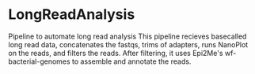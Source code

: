 # LongReadAnalysis
Pipeline to automate long read analysis 
This pipeline recieves basecalled long read data, concatenates the fastqs, trims of adapters, runs NanoPlot on the reads, and filters the reads.
After filtering, it uses Epi2Me's wf-bacterial-genomes to assemble and annotate the reads. 
